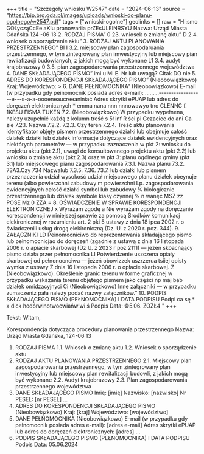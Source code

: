 +++
title = "Szczegóły wniosku W2547"
date = "2024-06-13"
source = "https://bip.brg.gda.pl/images/uploads/wnioski-do-planu-ogolnego/w2547.pdf"
tags = ["wnioski-ogolne"]
geolinks = []
raw = "Hi:smo GOLycząCcEe aKIu pranowariia prZEsULEINRSYU Nazwa: Urząd Miasta Gdańska  124 -06 13  2. RODZAJ PISMA”  0 23. wniosek o zmianę aktu” D 2.4. wniosek o sporządzenie akiu” 3. RODZAJ AKTU PLANOWANIA PRZESTRZENNEGO” BI I 3.2. miejscowy płan zagospodaruania przestrzennego, w tym zintegrowany płan imwestycyjny lub miejscowy pian rewiiafizacji budowianych, z jakich mogą być wykonane L1 3.4. audyt krajobrazowy 0 3.5. pian zagospodarowania przestrzennego województwa 4. DANE SKŁADAJĄCEGO PISMO” imi u Mi E. Nr lub uwagą? Cltak DO nie 5. ADRES DO KORESPONDENCJI SKŁADAJĄCEGO PISMO” (Nieobowiązkowo) Kraj: Województwo: > 6. DANE PEŁNOMOCNIKA” (Nieobowiązkowo) E-mail (w przypadku gdy peinomocnik posiada adres e-mail): .........------------------e---s-a-a-oooeneaucreeaniniać Adres skrytki ePUAP lub adres do doręczeń elektronicznych * emma nana nnn nnnowawyo tno CLENNC f. 1KESU FISMA  TUKEŃ 7.2. (Nieobowiązkowo) W przypadku wypełnena, nalezy uzupełnić każdą z kolumn treść s 5ł inf R ści pi Gczaciee do ani Ga zie 7.2.1. Nazwa 7.2.2. 7.2.3. Czy teren 7.2.4. Treść aktu płanowania identyfikator objęty pismem przestrzennego działki lub obejmuje całość działek działki lub działek  informacje dotyczące działek ewidencyjnych oraz niektórych parametrów — w przypadku zaznaczenia w pkt 2: wniosku do projektu aktu (pkt 2.1), uwagi do konsultowanego projektu aktu (pkt 2.2) lub wniosku o zmianę  aktu (pkt 2.3) oraz w pkt 3: płanu ogólnego gminy (pkt 3.1) lub miejscowego pianu zagospodarowania  7.3.1. Nazwa planu 73.2. 73A3.Czy  734 Nazwalub 7.3.5. 7.36. 73.7. lub działki lub pismem przeznaczenia udział wysokość udział miejscowego płanu działek obeynuje terenu (albo powierzchni  zabudowy m  powierzchni Lp. zagospodarowania  ewidencyjnych całość działki symbol lub zabudowy % biologicznie przestrzennego lub działek symbole kiasy czynnej % n wanęć MSZ zz POSE Mz 0 ZZA = 8. OŚWIADCZENIE W SPRAWIE KORESPONDENCJI ELEKTRONICZNEJ x Wyrażam zgodę a Nie wyrażam zgody na doręczanie korespondencji w niniejszej sprawie za pomocą Środków komunikacj elekironicznej w rozumieniu art. 2 pki 5 ustawy z dnia 18 ipca 2002 r. o świadczeniii usług drogą elekironiczną (Dz. U. z 2020 r. poz. 344). 9. ZAŁĄCZNIKI LD  Peinomocniciwo do reprezentowania składającego pismo lub pełnomocnicjao do doręczeń (zgadnie z ustawą z dnia 16 listopada 2006 r. o apiacie skarbowej (Dz U. z 2023 r poz 2111) — jeżeń skóacńąący pismo działa przer pełnomocnika LI Potwierdzenie uszczena opiały skarbowej od pełnonocnciwa — jeżeń obowizzek uszrzerua tsiiej opisty wymka z ustawy Z dnia 16 listopada 2006 r. o opłacie skarbowej. Z  (Nieobowiązkowo). Określenie granic terenu w forme graficznej w przypadku wskazania terenu objętego pismem jako części np maj bab działek omidzacyjnyci Ci (Nieobowiązkowo) Inne załączniki — w przypadku zumaczeniz pała należy podać nazwy załączników.” 10. PODPIS SKŁADAJĄCEGO PISMO (PEŁNOMOCNIKA) I DATA PODPISU Podpi ca sę * » dick hodórwinotwocwiańwiwi ś Podpis Data: ©5.06. ZOZŁ4 "
+++

Tekst: Witam,

Korespondencja dotycząca procedury planowania przestrzennego
Nazwa: Urząd Miasta Gdańska, 124-06 13
1. RODZAJ PISMA
1.1. Wniosek o zmianę aktu
1.2. Wniosek o sporządzenie aktu
2. RODZAJ AKTU PLANOWANIA PRZESTRZENNEGO
2.1. Miejscowy plan zagospodarowania przestrzennego, w tym zintegrowany plan inwestycyjny lub miejscowy plan rewitalizacji budowli, z jakich mogą być wykonane
2.2. Audyt krajobrazowy
2.3. Plan zagospodarowania przestrzennego województwa
3. DANE SKŁADAJĄCEGO PISMO
Imię: [imię]
Nazwisko: [nazwisko]
Nr PESEL: [nr PESEL]
...
5. ADRES DO KORESPONDENCJI SKŁADAJĄCEGO PISMO
(Nieobowiązkowo)
Kraj: [kraj]
Województwo: [województwo]
6. DANE PEŁNOMOCNIKA
(Nieobowiązkowo)
E-mail (w przypadku gdy pełnomocnik posiada adres e-mail): [adres e-mail]
Adres skrytki ePUAP lub adres do doręczeń elektronicznych: [adres]
...
10. PODPIS SKŁADAJĄCEGO PISMO (PEŁNOMOCNIKA) I DATA PODPISU
Podpis Data: 05.06.2024


